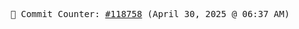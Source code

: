 <p align="center">
    <samp>
        📮 Commit Counter: <a href="https://github.com/Javascript-void0/Javascript-void0/commits/main">#118758</a> (April 30, 2025 @ 06:37 AM)
    </samp>
</p>
